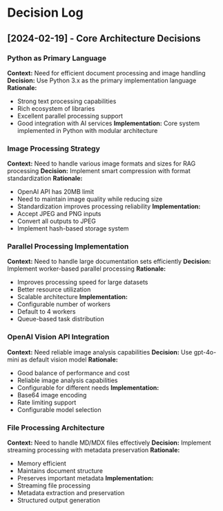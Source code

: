 # Decision Log

## [2024-02-19] - Core Architecture Decisions

### Python as Primary Language
**Context:** Need for efficient document processing and image handling
**Decision:** Use Python 3.x as the primary implementation language
**Rationale:**
- Strong text processing capabilities
- Rich ecosystem of libraries
- Excellent parallel processing support
- Good integration with AI services
**Implementation:** Core system implemented in Python with modular architecture

### Image Processing Strategy
**Context:** Need to handle various image formats and sizes for RAG processing
**Decision:** Implement smart compression with format standardization
**Rationale:**
- OpenAI API has 20MB limit
- Need to maintain image quality while reducing size
- Standardization improves processing reliability
**Implementation:**
- Accept JPEG and PNG inputs
- Convert all outputs to JPEG
- Implement hash-based storage system

### Parallel Processing Implementation
**Context:** Need to handle large documentation sets efficiently
**Decision:** Implement worker-based parallel processing
**Rationale:**
- Improves processing speed for large datasets
- Better resource utilization
- Scalable architecture
**Implementation:**
- Configurable number of workers
- Default to 4 workers
- Queue-based task distribution

### OpenAI Vision API Integration
**Context:** Need reliable image analysis capabilities
**Decision:** Use gpt-4o-mini as default vision model
**Rationale:**
- Good balance of performance and cost
- Reliable image analysis capabilities
- Configurable for different needs
**Implementation:**
- Base64 image encoding
- Rate limiting support
- Configurable model selection

### File Processing Architecture
**Context:** Need to handle MD/MDX files effectively
**Decision:** Implement streaming processing with metadata preservation
**Rationale:**
- Memory efficient
- Maintains document structure
- Preserves important metadata
**Implementation:**
- Streaming file processing
- Metadata extraction and preservation
- Structured output generation